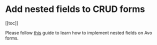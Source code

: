 # Add nested fields to CRUD forms

[[toc]]

Please follow [this](./../resource-tools.html#add-custom-fields-on-forms) guide to learn how to implement nested fields on Avo forms.
